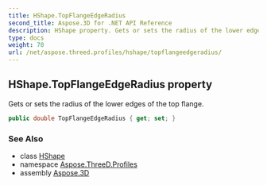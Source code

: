 ```yaml
---
title: HShape.TopFlangeEdgeRadius
second_title: Aspose.3D for .NET API Reference
description: HShape property. Gets or sets the radius of the lower edges of the top flange
type: docs
weight: 70
url: /net/aspose.threed.profiles/hshape/topflangeedgeradius/
---
```

## HShape.TopFlangeEdgeRadius property

Gets or sets the radius of the lower edges of the top flange.

```csharp
public double TopFlangeEdgeRadius { get; set; }
```

### See Also

* class [HShape](../)
* namespace [Aspose.ThreeD.Profiles](../../hshape/)
* assembly [Aspose.3D](../../../)


